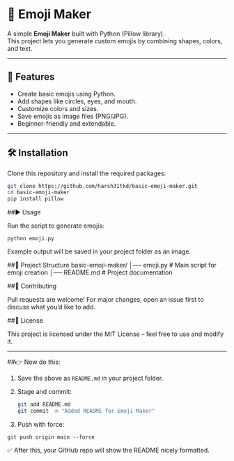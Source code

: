 # 🎨 Emoji Maker

A simple **Emoji Maker** built with Python (Pillow library).  
This project lets you generate custom emojis by combining shapes, colors, and text.

---

## 📌 Features
- Create basic emojis using Python.
- Add shapes like circles, eyes, and mouth.
- Customize colors and sizes.
- Save emojis as image files (PNG/JPG).
- Beginner-friendly and extendable.

---

## 🛠️ Installation
Clone this repository and install the required packages:

```bash
git clone https://github.com/harsh31tkd/basic-emoji-maker.git
cd basic-emoji-maker
pip install pillow
```

##▶️ Usage

Run the script to generate emojis:
```
python emoji.py
```

Example output will be saved in your project folder as an image.

##📂 Project Structure
basic-emoji-maker/
│── emoji.py        # Main script for emoji creation
│── README.md       # Project documentation

##🤝 Contributing

Pull requests are welcome! For major changes, open an issue first to discuss what you’d like to add.

##📄 License

This project is licensed under the MIT License – feel free to use and modify it.


---

##👉 Now do this:
1. Save the above as `README.md` in your project folder.  
2. Stage and commit:
   ```bash
   git add README.md
   git commit -m "Added README for Emoji Maker"
    ```

3. Push with force:
```
git push origin main --force
```

✅ After this, your GitHub repo will show the README nicely formatted.
